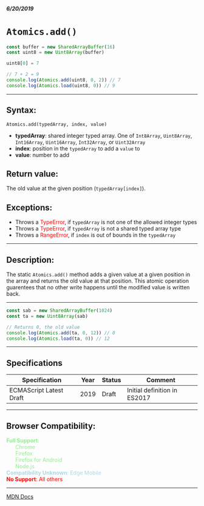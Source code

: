 ##### 6/20/2019
# `Atomics.add()`

```js
const buffer = new SharedArrayBuffer(16)
const uint8 = new Uint8Array(buffer)

uint8[0] = 7

// 7 + 2 = 9
console.log(Atomics.add(uint8, 0, 2)) // 7
console.log(Atomics.load(uint8, 0)) // 9
```

---

## Syntax:
`Atomics.add(typedArray, index, value)`

* **typedArray**: shared integer typed array.  One of `Int8Array`, `Uint8Array`, `Int16Array`, `Uint16Array`, `Int32Array`, or `Uint32Array`
* **index**: position in the `typedArray` to add a `value` to
* **value**: number to add  

## Return value:
The old value at the given position (`typedArray[index]`).

## Exceptions:
* Throws a <span style="color: red">TypeError</span>, if `typedArray` is not one of the allowed integer types
* Throws a <span style="color: red">TypeError</span>, if `typedArray` is not a shared typed array type
* Throws a <span style="color: red">RangeError</span>, if `index` is out of bounds in the `typedArray`

---

## Description:
The static `Atomics.add()` method adds a given value at a given position in the array and returns the old value at that position.  This atomic operation guarentees that no other write happens until the modified value is written back.

---

```js
const sab = new SharedArrayBuffer(1024)
const ta = new Uint8Array(sab)

// Returns 0, the old value
console.log(Atomics.add(ta, 0, 12)) // 0
console.log(Atomics.load(ta, 0)) // 12
```

---

## Specifications
| Specification | Year | Status | Comment |
|---|---|---|---|
| ECMAScript Latest Draft | 2019 | Draft | Initial definition in ES2017 |

---

## Browser Compatibility:
<span style="color: lightgreen">**Full Support**:  
  &nbsp; &nbsp; &nbsp; Chrome  
  &nbsp; &nbsp; &nbsp; Firefox  
  &nbsp; &nbsp; &nbsp; Firefox for Android  
  &nbsp; &nbsp; &nbsp; Node.js  
</span>
<span style="color: lightblue">**Compatibility Unknown**: Edge Mobile</span>  
<span style="color: red">**No Support**: All others</span>

---

[MDN Docs](https://developer.mozilla.org/en-US/docs/Web/JavaScript/Reference/Global_Objects/Atomics/add)
